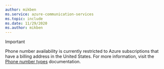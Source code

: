 ```yaml
---
author: mikben
ms.service: azure-communication-services
ms.topic: include
ms.date: 11/29/2020
ms.author: mikben
---
```

> [!IMPORTANT]
> Phone number availability is currently restricted to Azure subscriptions that have a billing address in the United States. For more information, visit the [Phone number types](../concepts/telephony-sms/plan-solution.md) documentation.